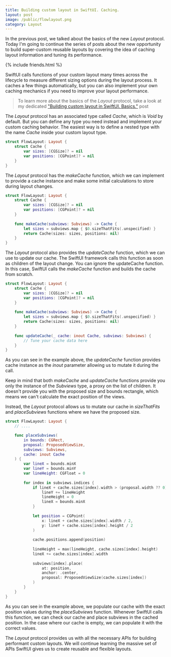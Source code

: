 ```yaml
---
title: Building custom layout in SwiftUI. Caching.
layout: post
image: /public/flowlayout.png
category: Layout
---
```


In the previous post, we talked about the basics of the new *Layout* protocol. Today I'm going to continue the series of posts about the new opportunity to build super-custom reusable layouts by covering the idea of caching layout information and tuning its performance.

{% include friends.html %}

SwiftUI calls functions of your custom layout many times across the lifecycle to measure different sizing options during the layout process. It caches a few things automatically, but you can also implement your own caching mechanics if you need to improve your layout performance.

> To learn more about the basics of the *Layout* protocol, take a look at my dedicated ["Building custom layout in SwiftUI. Basics."](/2022/11/16/building-custom-layout-in-swiftui-basics/) post 

The *Layout* protocol has an associated type called *Cache*, which is *Void* by default. But you can define any type you need instead and implement your custom caching behavior. The easiest way is to define a nested type with the name *Cache* inside your custom layout type.

```swift
struct FlowLayout: Layout {
    struct Cache {
        var sizes: [CGSize]? = nil
        var positions: [CGPoint]? = nil
    }
}
```

The *Layout* protocol has the *makeCache* function, which we can implement to provide a cache instance and make some initial calculations to store during layout changes.

```swift
struct FlowLayout: Layout {
    struct Cache {
        var sizes: [CGSize]? = nil
        var positions: [CGPoint]? = nil
    }
    
    func makeCache(subviews: Subviews) -> Cache {
        let sizes = subviews.map { $0.sizeThatFits(.unspecified) }
        return Cache(sizes: sizes, positions: nil)
    }
}
```

The *Layout* protocol also provides the *updateCache* function, which we can use to update our cache. The SwiftUI framework calls this function as soon as children of the layout change. You can ignore the updateCache function. In this case, SwiftUI calls the *makeCache* function and builds the cache from scratch.

```swift
struct FlowLayout: Layout {
    struct Cache {
        var sizes: [CGSize]? = nil
        var positions: [CGPoint]? = nil
    }
    
    func makeCache(subviews: Subviews) -> Cache {
        let sizes = subviews.map { $0.sizeThatFits(.unspecified) }
        return Cache(sizes: sizes, positions: nil)
    }
    
    func updateCache(_ cache: inout Cache, subviews: Subviews) {
        // Tune your cache data here
    }
}
```

As you can see in the example above, the *updateCache* function provides cache instance as the *inout* parameter allowing us to mutate it during the call.

Keep in mind that both *makeCache* and *updateCache* functions provide you only the instance of the *Subviews* type, a proxy on the list of children. It doesn't provide you with the proposed size and bounds rectangle, which means we can't calculate the exact position of the views.

Instead, the *Layout* protocol allows us to mutate our cache in *sizeThatFits* and *placeSubviews* functions where we have the proposed size.

```swift
struct FlowLayout: Layout {
    // ....

    func placeSubviews(
        in bounds: CGRect,
        proposal: ProposedViewSize,
        subviews: Subviews,
        cache: inout Cache
    ) {
        var lineX = bounds.minX
        var lineY = bounds.minY
        var lineHeight: CGFloat = 0
        
        for index in subviews.indices {
            if lineX + cache.sizes[index].width > (proposal.width ?? 0) {
                lineY += lineHeight
                lineHeight = 0
                lineX = bounds.minX
            }
            
            let position = CGPoint(
                x: lineX + cache.sizes[index].width / 2,
                y: lineY + cache.sizes[index].height / 2
            )
            
            cache.positions.append(position)
            
            lineHeight = max(lineHeight, cache.sizes[index].height)
            lineX += cache.sizes[index].width
            
            subviews[index].place(
                at: position,
                anchor: .center,
                proposal: ProposedViewSize(cache.sizes[index])
            )
        }
    }
}
```

As you can see in the example above, we populate our cache with the exact position values during the *placeSubviews* function. Whenever SwiftUI calls this function, we can check our cache and place subviews in the cached position. In the case where our cache is empty, we can populate it with the correct values.

The *Layout* protocol provides us with all the necessary APIs for building performant custom layouts. We will continue learning the massive set of APIs SwiftUI gives us to create reusable and flexible layouts.
